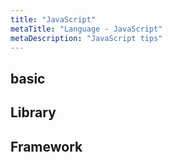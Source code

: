 ```yaml
---
title: "JavaScript"
metaTitle: "Language - JavaScript"
metaDescription: "JavaScript tips"
---
```


## basic

## Library

## Framework
